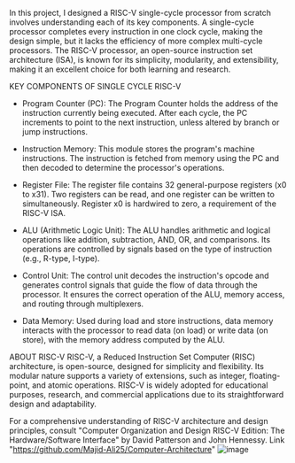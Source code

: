 In this project, I designed a RISC-V single-cycle processor from scratch involves understanding each of its key components. A single-cycle processor completes every instruction in one clock cycle, making the design simple, but it lacks the efficiency of more complex multi-cycle processors. The RISC-V processor, an open-source instruction set architecture (ISA), is known for its simplicity, modularity, and extensibility, making it an excellent choice for both learning and research.

KEY COMPONENTS OF SINGLE CYCLE RISC-V
- Program Counter (PC): The Program Counter holds the address of the instruction currently being executed. After each cycle, the PC increments to point to the next instruction, unless altered by branch or jump instructions.

- Instruction Memory: This module stores the program's machine instructions. The instruction is fetched from memory using the PC and then decoded to determine the processor's operations.

- Register File: The register file contains 32 general-purpose registers (x0 to x31). Two registers can be read, and one register can be written to simultaneously. Register x0 is hardwired to zero, a requirement of the RISC-V ISA.

- ALU (Arithmetic Logic Unit): The ALU handles arithmetic and logical operations like addition, subtraction, AND, OR, and comparisons. Its operations are controlled by signals based on the type of instruction (e.g., R-type, I-type).

- Control Unit: The control unit decodes the instruction's opcode and generates control signals that guide the flow of data through the processor. It ensures the correct operation of the ALU, memory access, and routing through multiplexers.

- Data Memory: Used during load and store instructions, data memory interacts with the processor to read data (on load) or write data (on store), with the memory address computed by the ALU.

ABOUT RISC-V
RISC-V, a Reduced Instruction Set Computer (RISC) architecture, is open-source, designed for simplicity and flexibility. Its modular nature supports a variety of extensions, such as integer, floating-point, and atomic operations. RISC-V is widely adopted for educational purposes, research, and commercial applications due to its straightforward design and adaptability.

For a comprehensive understanding of RISC-V architecture and design principles, consult "Computer Organization and Design RISC-V Edition: The Hardware/Software Interface" by David Patterson and John Hennessy.
Link "https://github.com/Majid-Ali25/Computer-Architecture"
![image](https://github.com/user-attachments/assets/11d6d58d-5799-4eb4-93d9-a28bcad049e1)




